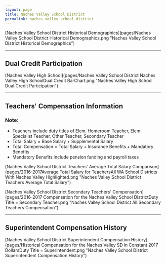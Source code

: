 ```yaml
---
layout: page
title: Naches Valley School District
permalink: naches valley school district
---
```



[Naches Valley School District Historical Demographics](pages/Naches Valley School District Historical Demographics.png "Naches Valley School District Historical Demographics")

___

## Dual Credit Participation

[Naches Valley High School](pages/Naches Valley School District Naches Valley High SchoolDual Credit BarChart.png "Naches Valley High School Dual Credit Participation")


___

## Teachers' Compensation Information
### Note:
- Teachers include duty titles of Elem. Homeroom Teacher, Elem. Specialist Teacher, Other Teacher, Secondary Teacher
- Total Salary = Base Salary + Supplemental Salary
- Total Compensation = Total Salary + Insurance Benefits + Mandatory Benefits
- Mandatory Benefits include pension funding and payroll taxes

[Naches Valley School District Teachers' Average Total Salary Comparison](pages/2016-2017Average Total Salary for TeachersAll WA School Districts With Naches Valley Highlighted.png "Naches Valley School District Teachers Average Total Salary")

[Naches Valley School District Secondary Teachers' Compensation](pages/2016-2017 Compensation for the Naches Valley School DistrictDuty Title = Secondary Teacher.png "Naches Valley School District All Secondary Teachers Compensation")


___

## Superintendent Compensation History

[Naches Valley School District Superintendent Compensation History](pages/Historical Compensation for the Naches Valley SD in Constant 2017 DollarsDuty Title = Superintendent.png "Naches Valley School District Superintendent Compensation History")

